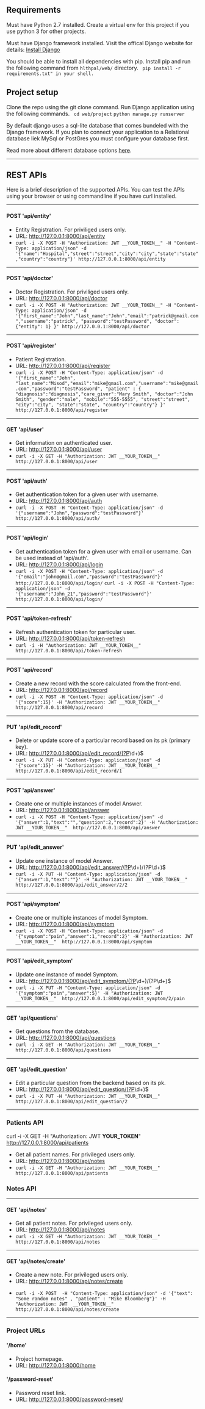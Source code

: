 ## Requirements 
Must have Python 2.7 installed. Create a virtual env for this project if you use python 3 for other projects.

Must have Django framework installed.
Visit the offical Django website for details: [Install Django](https://www.djangoproject.com/start/)

You should be able to install all dependencies with pip. Install pip and run the following command from ``` hlthpal/web/ ```
directory. 
``` pip install -r requirements.txt" in your shell.``` 

## Project setup
Clone the repo using the git clone command. Run Django application using the following commands.
```  cd web/project ```
``` python manage.py runserver ```

By default django uses a sql-lite database that comes bundeled with the Django framework.
If you plan to connect your application to a Relational database liek MySql or PostGres you must configure your database first.

Read more about different database options [here](https://docs.djangoproject.com/en/1.10/topics/install/#database-installation).

<hr/>


## REST APIs 
Here is a brief description of the supported APIs. You can test the APIs using your browser or using commandline if you have curl installed.

---
#### POST 'api/entity'
* Entity Registration. For priviliged users only.
* URL: http://127.0.0.1:8000/api/entity 
* ``` curl -i -X POST -H "Authorization: JWT __YOUR_TOKEN__" -H "Content-Type: application/json" -d '{"name":"Hospital","street":"street","city":"city","state":"state","country":"country"}' http://127.0.0.1:8000/api/entity ```

---
#### POST 'api/doctor' 
* Doctor Registration. For priviliged users only.
* URL: http://127.0.0.1:8000/api/doctor 
* ``` curl -i -X POST -H "Authorization: JWT __YOUR_TOKEN__" -H "Content-Type: application/json" -d '{"first_name":"John","last_name":"John","email":"patrick@gmail.com","username":"patrick", "password":"testPassword", "doctor": {"entity": 1} }' http://127.0.0.1:8000/api/doctor  ```

---
#### POST 'api/register'
* Patient Registration.
* URL: http://127.0.0.1:8000/api/register
* ``` curl -i -X POST -H "Content-Type: application/json" -d '{"first_name":"John", "last_name":"Misod","email":"mike@gmail.com","username":"mike@gmail.com","password":"testPassword", "patient" : { "diagnosis":"diagnosis","care_giver":"Mary Smith", "doctor":"John Smith", "gender":"male", "mobile":"555-5555", "street":"street", "city":"city", "state":"state", "country":"country"} }' http://127.0.0.1:8000/api/register ```

---
#### GET 'api/user'
* Get information on authenticated user.
* URL: http://127.0.0.1:8000/api/user 
* ``` curl -i -X GET -H "Authorization: JWT __YOUR_TOKEN__"  http://127.0.0.1:8000/api/user ```

---
#### POST 'api/auth' 
* Get authentication token for a given user with username.
* URL: http://127.0.0.1:8000/api/auth 
* ``` curl -i -X POST -H "Content-Type: application/json" -d '{"username":"John","password":"testPassword"}' http://127.0.0.1:8000/api/auth/ ```

---
#### POST 'api/login' 
* Get authentication token for a given user with email or username. Can be used instead of 'api/auth'.
* URL: http://127.0.0.1:8000/api/login 
* ``` curl -i -X POST -H "Content-Type: application/json" -d '{"email":"john@gmail.com","password":"testPassword"}' http://127.0.0.1:8000/api/login/ ```
``` curl -i -X POST -H "Content-Type: application/json" -d '{"username":"John_21","password":"testPassword"}' http://127.0.0.1:8000/api/login/ ```

---
####  POST 'api/token-refresh' 
* Refresh authentication token for particular user.
* URL: http://127.0.0.1:8000/api/token-refresh 
* ``` curl -i -H "Authorization: JWT __YOUR_TOKEN__" http://127.0.0.1:8000/api/token-refresh ```

---
####  POST 'api/record' 
* Create a new record with the score calculated from the front-end.
* URL: http://127.0.0.1:8000/api/record 
* ``` curl -i -X POST -H "Content-Type: application/json" -d '{"score":15}' -H "Authorization: JWT __YOUR_TOKEN__"  http://127.0.0.1:8000/api/record ```

---
####  PUT 'api/edit_record' 
* Delete or update score of a particular record based on its pk (primary key).
* URL: http://127.0.0.1:8000/api/edit_record/(?P<pk>\d+)$ 
* ``` curl -i -X PUT -H "Content-Type: application/json" -d '{"score":15}' -H "Authorization: JWT __YOUR_TOKEN__"  http://127.0.0.1:8000/api/edit_record/1  ```

---
####  POST 'api/answer'
* Create one or multiple instances of model Answer. 
* URL: http://127.0.0.1:8000/api/answer
* ``` curl -i -X POST -H "Content-Type: application/json" -d '{"answer":1,"text":"","question":2,"record":2}' -H "Authorization: JWT __YOUR_TOKEN__"  http://127.0.0.1:8000/api/answer ```

---
####  PUT 'api/edit_answer' 
* Update one instance of model Answer. 
* URL: http://127.0.0.1:8000/api/edit_answer/(?P<record>\d+)/(?P<question>\d+)$ 
* ``` curl -i -X PUT -H "Content-Type: application/json" -d '{"answer":1,"text":""}' -H "Authorization: JWT __YOUR_TOKEN__"  http://127.0.0.1:8000/api/edit_answer/2/2 ```

---
####  POST 'api/symptom' 
* Create one or multiple instances of model Symptom.
* URL: http://127.0.0.1:8000/api/symptom 
* ``` curl -i -X POST -H "Content-Type: application/json" -d '{"symptom":"pain","answer":1,"record":2}' -H "Authorization: JWT __YOUR_TOKEN__"  http://127.0.0.1:8000/api/symptom ```

---
####  POST 'api/edit_symptom' 
* Update one instance of model Symptom.
* URL: http://127.0.0.1:8000/api/edit_symptom/(?P<record>\d+)/(?P<symptom>\d+)$ 
* ``` curl -i -X PUT -H "Content-Type: application/json" -d '{"symptom":"pain","answer":5}' -H "Authorization: JWT __YOUR_TOKEN__"  http://127.0.0.1:8000/api/edit_symptom/2/pain ```

---
####  GET 'api/questions' 
* Get questions from the database.
* URL: http://127.0.0.1:8000/api/questions
* ``` curl -i -X GET -H "Authorization: JWT __YOUR_TOKEN__"  http://127.0.0.1:8000/api/questions ```

---
####  GET 'api/edit_question' 
* Edit a particular question from the backend based on its pk.
*  URL: http://127.0.0.1:8000/api/edit_question/(?P<pk>\d+)$ 
* ```curl -i -X PUT -H "Authorization: JWT __YOUR_TOKEN__"  http://127.0.0.1:8000/api/edit_question/2 ```


<hr/>

### Patients API
curl -i -X GET -H "Authorization: JWT __YOUR_TOKEN__" http://127.0.0.1:8000/api/patients
* Get all patient names. For privileged users only.
* URL: http://127.0.0.1:8000/api/notes
* ``` curl -i -X GET -H "Authorization: JWT __YOUR_TOKEN__" http://127.0.0.1:8000/api/patients ```



### Notes API
---
####   GET 'api/notes'  
* Get all patient notes. For privileged users only. 
* URL: http://127.0.0.1:8000/api/notes 
* ``` curl -i -X GET -H "Authorization: JWT __YOUR_TOKEN__" http://127.0.0.1:8000/api/notes ```


---
####  GET 'api/notes/create'  
* Create a new note. For privileged users only. 
* URL: http://127.0.0.1:8000/api/notes/create </p>
* ``` curl -i -X POST  -H "Content-Type: application/json" -d '{"text": "Some random notes" , "patient" : "Mike Bloomberg"}' -H "Authorization: JWT  __YOUR_TOKEN__" http://127.0.0.1:8000/api/notes/create ```

---
### Project URLs 

####  '/home' 
* Project homepage.
* URL: http://127.0.0.1:8000/home 


####  '/password-reset' 
* Password reset link.
* URL: http://127.0.0.1:8000/password-reset/ 
